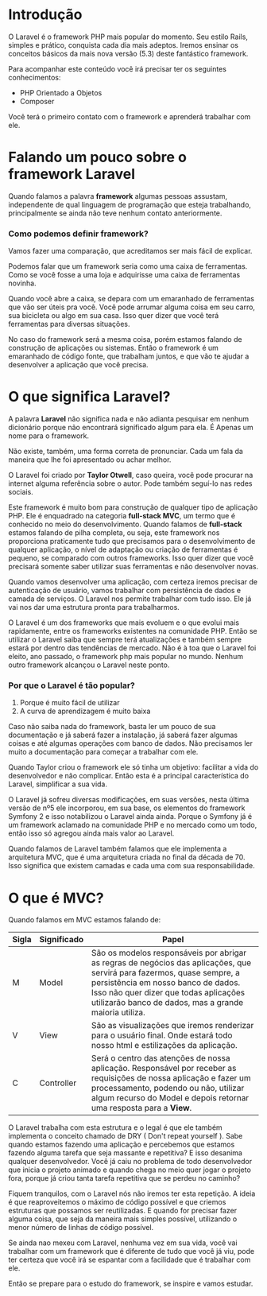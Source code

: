 # Introdução

O Laravel é o framework PHP mais popular do momento. Seu estilo Rails, simples e prático, conquista cada dia mais adeptos. Iremos ensinar os conceitos básicos da mais nova versão (5.3) deste fantástico framework.

Para acompanhar este conteúdo você irá precisar ter os seguintes conhecimentos:

* PHP Orientado a Objetos
* Composer

Você terá o primeiro contato com o framework e aprenderá trabalhar com ele.

# Falando um pouco sobre o framework Laravel

Quando falamos a palavra **framework** algumas pessoas assustam, independente de qual linguagem de programação que esteja trabalhando, principalmente se ainda não teve nenhum contato anteriormente.

### Como podemos definir framework?

Vamos fazer uma comparação, que acreditamos ser mais fácil de explicar.

Podemos falar que um framework seria como uma caixa de ferramentas. Como se você fosse a uma loja e adquirisse uma caixa de ferramentas novinha.

Quando você abre a caixa, se depara com um emaranhado de ferramentas que vão ser úteis pra você. Você pode arrumar alguma coisa em seu carro, sua bicicleta ou algo em sua casa. Isso quer dizer que você terá ferramentas para diversas situações.

No caso do framework será a mesma coisa, porém estamos falando de construção de aplicações ou sistemas. Então o framework é um emaranhado de código fonte, que trabalham juntos, e que vão te ajudar a desenvolver a aplicação que você precisa.

# O que significa Laravel?

A palavra **Laravel** não significa nada e não adianta pesquisar em nenhum dicionário porque não encontrará significado algum para ela. É Apenas um nome para o framework.

Não existe, também, uma forma correta de pronunciar. Cada um fala da maneira que lhe foi apresentado ou achar melhor.

O Laravel foi criado por **Taylor Otwell**, caso queira, você pode procurar na internet alguma referência sobre o autor. Pode também seguí-lo nas redes sociais.

Este framework é muito bom para construção de qualquer tipo de aplicação PHP. Ele é enquadrado na categoria **full-stack MVC**, um termo que é conhecido no meio do desenvolvimento. Quando falamos de **full-stack** estamos falando de pilha completa, ou seja, este framework nos proporciona praticamente tudo que precisamos para o desenvolvimento de qualquer aplicação, o nível de adaptação ou criação de ferramentas é pequeno, se comparado com outros frameworks. Isso quer dizer que você precisará somente saber utilizar suas ferramentas e não desenvolver novas.

Quando vamos desenvolver uma aplicação, com certeza iremos precisar de autenticação de usuário, vamos trabalhar com persistência de dados e camada de serviços. O Laravel nos permite trabalhar com tudo isso. Ele já vai nos dar uma estrutura pronta para trabalharmos.

O Laravel é um dos frameworks que mais evoluem e o que evolui mais rapidamente, entre os frameworks existentes na comunidade PHP. Então se utilizar o Laravel saiba que sempre terá atualizações e também sempre estará por dentro das tendências de mercado. Não é à toa que o Laravel foi eleito, ano passado, o framework php mais popular no mundo. Nenhum outro framework alcançou o Laravel neste ponto.

### Por que o Laravel é tão popular?

1. Porque é muito fácil de utilizar
2. A curva de aprendizagem é muito baixa

Caso não saiba nada do framework, basta ler um pouco de sua documentação e já saberá fazer a instalação, já saberá fazer algumas coisas e até algumas operações com banco de dados. Não precisamos ler muito a documentação para começar a trabalhar com ele.

Quando Taylor criou o framework ele só tinha um objetivo: facilitar a vida do desenvolvedor e não complicar. Então esta é a principal característica do Laravel, simplificar a sua vida.

O Laravel já sofreu diversas modificações, em suas versões, nesta última versão de nº5 ele incorporou, em sua base, os elementos do framework Symfony 2 e isso notabilizou o Laravel ainda ainda. Porque o Symfony já é um framework aclamado na comunidade PHP e no mercado como um todo, então isso só agregou ainda mais valor ao Laravel.

Quando falamos de Laravel também falamos que ele implementa a arquitetura MVC, que é uma arquitetura criada no final da década de 70. Isso significa que existem camadas e cada uma com sua responsabilidade.

# O que é MVC?

Quando falamos em MVC estamos falando de:

Sigla | Significado | Papel
------ | -------------- | --------
M | Model | São os modelos responsáveis por abrigar as regras de negócios das aplicações, que servirá para fazermos, quase sempre, a persistência em nosso banco de dados. Isso não quer dizer que todas aplicações utilizarão banco de dados, mas a grande maioria utiliza.
V | View | São as visualizações que iremos renderizar para o usuário final. Onde estará todo nosso html e estilizações da aplicação.
C | Controller | Será o centro das atenções de nossa aplicação. Responsável por receber as requisições de nossa aplicação e fazer um processamento, podendo ou não, utilizar algum recurso do Model e depois retornar uma resposta para a **View**.

O Laravel trabalha com esta estrutura e o legal é que ele também implementa o conceito chamado de DRY ( Don't repeat yourself ). Sabe quando estamos fazendo uma aplicação e percebemos que estamos fazendo alguma tarefa que seja massante e repetitiva? E isso desanima qualquer desenvolvedor. Você já caiu no problema de todo desenvolvedor que inicia o projeto animado e quando chega no meio quer jogar o projeto fora, porque já criou tanta tarefa repetitiva que se perdeu no caminho?

Fiquem tranquilos, com o Laravel nós não iremos ter esta repetição. A ideia é que reaproveitemos o máximo de código possível e que criemos estruturas que possamos ser reutilizadas. E quando for precisar fazer alguma coisa, que seja da maneira mais simples possível, utilizando o menor número de linhas de código possível.

Se ainda nao mexeu com Laravel, nenhuma vez em sua vida, você vai trabalhar com um framework que é diferente de tudo que você já viu, pode ter certeza que você irá se espantar com a facilidade que é trabalhar com ele.

Então se prepare para o estudo do framework, se inspire e vamos estudar.